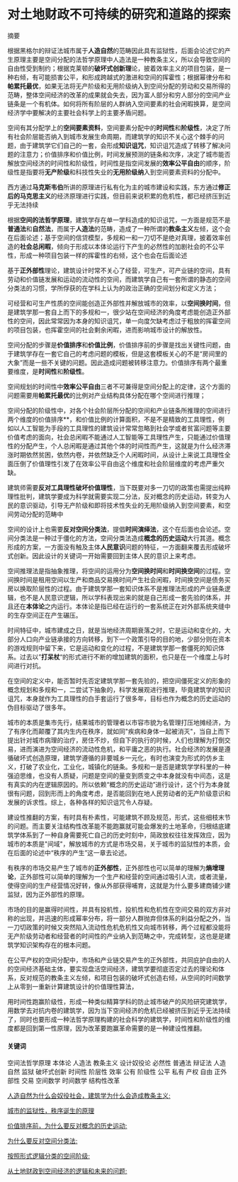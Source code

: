 # 对土地财政不可持续的研究和道路的探索

摘要

  根据黑格尔的辩证法城市属于**人造自然**的范畴因此具有监狱性，后面会论述它的产生原理主要是空间分配的法哲学原理中人造法是一种教条主义，所以会导致空间的自由性受到制约；根据克莱顿的**破坏式创新理**论，披着效率主义的项目包装，是一种右倾，有可能损害公平，和形成跨越式的激进和空间的挥霍性；根据幂律分布和**帕累托最优**，如果无法将无产阶级和无用阶级纳入到空间分配的劳动和交易所得的范畴，整体空间经济的改革的成果就会失去，因为富人部分和穷人部分的空间产业链条是一个有机体。如何将所有阶层的人群纳入空间要素的社会闲暇换算，是空间经济学中要解决的主要社会科学上的主要矛盾问题。

  空间有其分配学上的**空间要素资料**，空间要素分配中的**时间性**和**阶级性**，决定了所有社会阶层能否纳入到城市发展生命周期，而建筑学的知识不关心这个棘手的问题，由于建筑学它们自己的一套，会形成**知识诅咒**，知识诅咒造成了转移了解决问题的注意力；价值排序和价值比例，时间发展预测的链条和次序，决定了城市能否解放空间经济的时间性和阶级性，时间性是指空间发展的**效率公平自由**的顺序，阶级性是指要将**无产阶级**和科技性失业的**无用阶级纳**入到空间要素资料的分配中。

  西方通过**马克斯韦伯**所讲的原理进行私有化为主的城市建设和实践，东方通过**修正后的马克思主义**的经济原理进行实践，但目前来说积累的危机性，都已经挤压到近乎无法持续

  根据**空间的法哲学原理**，建筑学存在单一学科造成的知识诅咒，一方面是规范不是**普通法**和**自然法**，而属于**人造法**的范畴，造成了一种所谓的**教条主义**左倾，这个会在后面论述；基于空间的信贷模型，多规和一和一刀切不是绝对真理，披着效率创造的**社会总闲暇**，倾向于形成以本体论运行下产生的必然性的加剧社会的不公平性，形成一种项目包装一样的挥霍性的右倾，这个也会在后面论述

  基于**正外部性**理论，建筑设计时常不关心了经营，可生产，可产业链的空间，具有劳动和价值链发展和运动的流动性的空间，而建筑学自己有一套所谓的静态的空间分类法的习惯，学所俘获的在学科上认为的政治正确的空间划分和定义方法；

  可经营和可生产性质的空间能创造正外部性并解放城市的效率，以**空间换时间**，但是建筑学那一套自上而下的多规和一，很少站在空间经济的角度考虑能创造正外部性的空间，因此常常因为本身的知识诅咒，单一向度欠缺考虑过于粗放的挥霍空间的项目包装，也挥霍空间的社会剩余闲暇，进而影响城市设计的解放性。

  空间分配的步骤是**价值排序**和**价值比例**，价值排序前的步骤是找出关键性问题，由于建筑学存在一套它自己的考虑问题的模板，但是这套模板关心的不是“房间里的大象”而是一些不关键的问题。因此造成问题被转移注意力。价值排序有两个最重要维度，是**时间性**和**阶级性**。
  
  空间规划的时间性中**效率公平自由**三者不可兼得是空间分配上的定律，这个方面的问题需要用**帕累托最优**的比例对产业结构具体分配在哪个空间进行推理；
  
  空间分配的阶级性中，对各个社会阶层所分配的空间和产业链条所推理的空间进行两个维度的价值排序**，和价值比例的计算面积，不是不是精致的工具理性，例如以人工智能为手段的工具理性的建筑设计常常忽略到社会学或者贫富问题等主要价值考虑的面向，社会总闲暇不能通过人工智能等工具理性产生，只能通过价值理性的分配产生，个人总闲暇是通过其他个体的时间性而产生，这就是为什么经济滞涨时期依然贫困，依然内卷，并依然缺乏个人闲暇时间，从设计上来说工具理性全面压倒了价值理性引发了在效率公平自由这个维度和社会阶层维度的考虑严重欠缺。

   建筑师需要**反对工具理性破坏价值理性**，当下既要对多一刀切的政策也需提出纯粹理性批判，建筑学要成为科学就需要实现二分法，反对概念的历史运动，转变为人民的意识驱动，引导无产阶级和即将技术性失业的无用阶级纳入到空间要素，和空间劳动分配的范畴中

  空间的设计上也需要**反对空间分类法**，提倡**时间演绎法**，这个在后面也会论述。空间分类法是一种过于僵化的方法，空间分类法造成**概念的历史运动**大行其道。概念形成的方案，一方面没有触及主体**人民意识**问题的特征，一方面翻来覆去形成破坏式创新。因此设计的关键词一开始需要回到主体人民的意识上来考虑。

  空间推理法是指抽象推理，将空间的运用分为**空间换时间**和**时间换空间**的过程。空间换时间是租用空间以生产和商品交易换时间产生社会闲暇，时间换空间是债务买房以换取阶层性的过程。由于建筑学那一套知识体系不是推理法形成的产业链条逻辑，也不是人民意识逻辑，所以学科表现出来的就是自己形成一套先验的体系，并且还在**本体论**之内运行。本体论是指已经在运行的一套系统正在对外部系统夹缝中的生存空间正在产生碾压。

  时间特征中，城市建成之日，就是当地经济周期衰落之时，它是运动和变化的，大部分人口向产业链承接的方向转移，到下一个政策引导的目的地，少部分则在资本的游戏规则中留下来，它是运动和变化的过程，不是建筑学那一套僵死的知识体系。过去以”**打呆杖**“的形式进行不断的增加建筑的面积，也只是在一个维度上与时间进行对抗。

  在空间的定义中，能否暂时先否定建筑学那一套先验的，把空间僵死定义的形象的概念规划和多规和一，二尝试下抽象的，科学发展观进行推理，毕竟建筑学的知识诅咒，本身就作为工具理性的白手套运行了很多年，目标也作为概念的历史运动的伪目标驱动了很多年。

  城市的本质是集市先行，结果城市的管理者以市容市貌为名管理打压地摊经济，为了有序化而颠覆了其内生内在秩序，就如同"疾病和身体一起被消灭"，当自上而下提出针对城市病理的治疗，房住不炒，但自下的执行的时候，人们也理解为打倒交易，进而演进为空间经济的流动性危机，和平庸之恶的执行。社会经济的发展是遵循破坏式创造原理，建筑学遵循的非要城乡一元化，有时也演变为形式的仿乡主义，打破了农业化，工业化，城镇化的链条。多规和一是否是建筑学学科里的一种强迫思维，也没有人质疑，问题是空间的量变到质变之中本身就没有中间态，这是有真实的内在逻辑原因的。所以依赖“概念的历史运动”进行设计，这个行为本身就很有问题，回到形而上的角度考虑，是否能回到在地人民劳动者的无产阶级意识和发展的诉求性。综上，各种各样的知识诅咒令人存疑。
  
  建设性推翻的方案，有时具有朴素性，可能建筑不顾及规范，形式，这些细枝末节的问题。而主要关注结构性改革能不能跑赢就可能会爆发的土地革命，归根结底建筑学体系到了一种自身需要死亡自己的历史时刻中，简政放权往往发挥效应，因为城市的本质是"间域"，解放城市的方式是市场交易，关于城市的监狱性的本质，会在后面的论述中“秩序的产生”这一章去论述。
  
  有秩序的市场交易产生了城市的**正外部性**，正外部性也可以简单的理解为**熵增理论**，正外部性可以简单的理解为一个生产和经营的空间通过吸引人流，或者流量，使得空间的生产经营情况好转，像从外部获得哺育，这就是为什么要多建商铺少建监狱，因为正外部性的原理。
 
  市场的目的是赢得时间性，并具有投机性，投机性和危机性在空间交易的双方非对称的出现，并迅速的形成幂率分布，将一部分人群抛弃但体系的利益分配之外，当一刀切政策的时候又突然陷入流动性危机危机性又向城市转移，两个过程都没能将无产阶级劳动者和经营者的时间性的产业纳入到范畴之中，完成转型，这也是是建筑学知识架构存在的根本问题。

  在公平产权的空间分配中，市场和产业链交易产生的正外部性，共同庇护自由的人的空间经济基础主体，要实现盘活空间经济，建筑学要彻底否定过去的理论和体系，反对规范的教条主义左倾，和项目包装的破坏式创造右倾，从空间的时间数学上从零到一重新计算建筑设计的价值理性算法，

  用时间性跑赢阶级性，形成一种类似精算学科的防止城市破产的风险研究建筑学，用数学去对抗内卷的建筑学，因为当下空间经济的危机已经被挤压到近乎无法持续了，同时也要形成一种法哲学原理构建的社会科学的建筑学，时间性和阶级性的维度都是回到第一性原理，因为改革要跑赢革命需要的是一种建设性推翻。
 

#### 关键词
空间法哲学原理 本体论 人造法 教条主义 设计奴役论 必然性 普通法
辩证法 人造自然  监狱 破坏式创新  时间性 阶层性
效率 公有 阶级性
公平 私有 产权 
自由 正外部性 交易 空间数学 时间数学 结构性改革


[人造自然为什么会奴役社会，建筑学为什么会造成教条主义;](人造自然为什么会奴役社会，规范为什么会造成制约.md)

[城市的监狱性，秩序诞生的原理](城市的监狱性，秩序诞生的原理.md)

[价值排序前，为什么要反对概念的历史运动;](价值排序前，为什么要反对概念的历史运动.md)



[为什么要反对空间分类法;](20221122.md)


[按照形式逻辑分类的空间阶级;](20221208.md)

[从土地财政到空间经济的逻辑和未来的问题;](20230118002.md)

